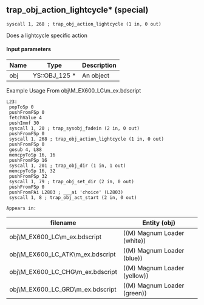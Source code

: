 ## trap_obj_action_lightcycle* (special)

`syscall 1, 268 ; trap_obj_action_lightcycle (1 in, 0 out)`

Does a lightcycle specific action

#### Input parameters
| Name | Type | Description
|------|------|------------
| obj   | YS::OBJ_125 *   | An object


Example Usage From obj\M_EX600_LC\m_ex.bdscript
```plaintext
L23:
 popToSp 0
 pushFromFSp 0
 fetchValue 4
 pushImmf 30
 syscall 1, 20 ; trap_sysobj_fadein (2 in, 0 out)
 pushFromFSp 0
 syscall 1, 268 ; trap_obj_action_lightcycle (1 in, 0 out)
 pushFromFSp 0
 gosub 4, L88
 memcpyToSp 16, 16
 pushFromPSp 16
 syscall 1, 201 ; trap_obj_dir (1 in, 1 out)
 memcpyToSp 16, 32
 pushFromPSp 32
 syscall 1, 79 ; trap_obj_set_dir (2 in, 0 out)
 pushFromFSp 0
 pushFromPAi L2803 ; ___ai 'choice' (L2803)
 syscall 1, 8 ; trap_obj_act_start (2 in, 0 out)
```





	Appears in:
| filename | Entity (obj)
|----------|-------------
| obj\M_EX600_LC\m_ex.bdscript       | ((M) Magnum Loader (white))          
| obj\M_EX600_LC_ATK\m_ex.bdscript       | ((M) Magnum Loader (blue))          
| obj\M_EX600_LC_CHG\m_ex.bdscript       | ((M) Magnum Loader (yellow))          
| obj\M_EX600_LC_GRD\m_ex.bdscript       | ((M) Magnum Loader (green))          



